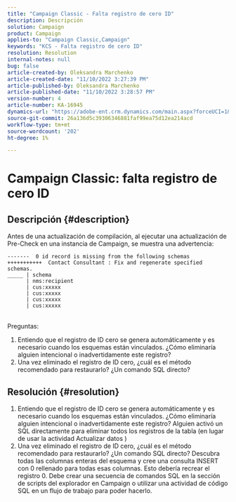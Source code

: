 ```yaml
---
title: "Campaign Classic - Falta registro de cero ID"
description: Descripción
solution: Campaign
product: Campaign
applies-to: "Campaign Classic,Campaign"
keywords: "KCS - Falta registro de cero ID"
resolution: Resolution
internal-notes: null
bug: false
article-created-by: Oleksandra Marchenko
article-created-date: "11/10/2022 3:27:39 PM"
article-published-by: Oleksandra Marchenko
article-published-date: "11/10/2022 3:28:57 PM"
version-number: 4
article-number: KA-16945
dynamics-url: "https://adobe-ent.crm.dynamics.com/main.aspx?forceUCI=1&pagetype=entityrecord&etn=knowledgearticle&id=f19e1d34-0c61-ed11-9561-6045bd006b25"
source-git-commit: 26a136d5c39306346881faf99ea75d12ea214acd
workflow-type: tm+mt
source-wordcount: '202'
ht-degree: 1%

---
```


# Campaign Classic: falta registro de cero ID

## Descripción {#description}


Antes de una actualización de compilación, al ejecutar una actualización de Pre-Check en una instancia de Campaign, se muestra una advertencia:


```
-------  0 id record is missing from the following schemas
+++++++++++  Contact Consultant : Fix and regenerate specified schemas.
_____ | schema                   
      | nms:recipient            
      | cus:xxxxx     
      | cus:xxxxx         
      | cus:xxxxx        
      | cus:xxxxx
```

<br>Preguntas:


1. Entiendo que el registro de ID cero se genera automáticamente y es necesario cuando los esquemas están vinculados. ¿Cómo eliminaría alguien intencional o inadvertidamente este registro?
2. Una vez eliminado el registro de ID cero, ¿cuál es el método recomendado para restaurarlo? ¿Un comando SQL directo?



## Resolución {#resolution}


1. Entiendo que el registro de ID cero se genera automáticamente y es necesario cuando los esquemas están vinculados. ¿Cómo eliminaría alguien intencional o inadvertidamente este registro? Alguien activó un SQL directamente para eliminar todos los registros de la tabla (en lugar de usar la actividad Actualizar datos )
2. Una vez eliminado el registro de ID cero, ¿cuál es el método recomendado para restaurarlo? ¿Un comando SQL directo? Descubra todas las columnas enteras del esquema y cree una consulta INSERT con 0 rellenado para todas esas columnas. Esto debería recrear el registro 0. Debe crear una secuencia de comandos SQL en la sección de scripts del explorador en Campaign o utilizar una actividad de código SQL en un flujo de trabajo para poder hacerlo.

